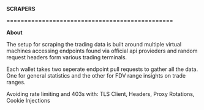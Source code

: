**SCRAPERS**

===============================================

**About**

The setup for scraping the trading data is built around multiple virtual machines accessing endpoints found via official api provieders and random request headers form various trading terminals. 

Each wallet takes two seperate endpoint pull requests to gather all the data. One for general statistics and the other for FDV range insights on trade ranges.

Avoiding rate limiting and 403s with: TLS Client, Headers, Proxy Rotations, Cookie Injections
